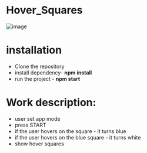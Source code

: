 # Hover_Squares

![image](https://github.com/Yarik-osg/Hover_Squares/assets/55630247/04324de4-2764-4d6f-959f-692fe49a88ed)


# installation
- Clone the repository
- install dependency- **npm install**
- run the project - **npm start**

# Work description:
- user set app mode
- press START
- if the user hovers on the square - it turns blue
- if the user hovers on the blue square - it turns white
- show hover squares
